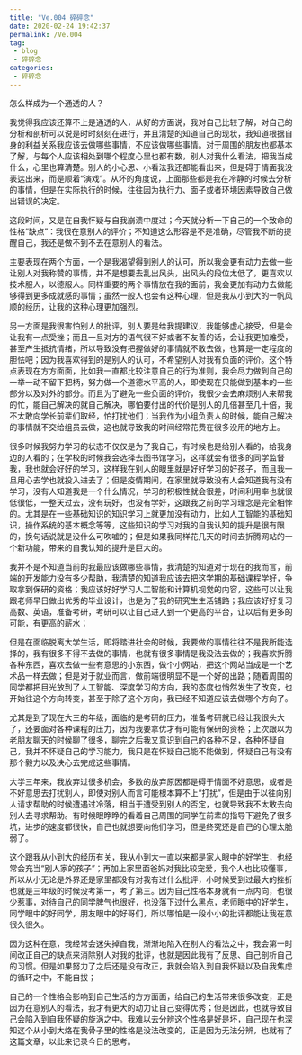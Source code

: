 ```yaml
---
title: "Ve.004 碎碎念"
date: 2020-02-24 19:42:37
permalink: /Ve.004
tag: 
 - blog
 - 碎碎念
categories:
 - 碎碎念
---
```


怎么样成为一个通透的人？

我觉得我应该还算不上是通透的人，从好的方面说，我对自己比较了解，对自己的分析和剖析可以说是时时刻刻在进行，并且清楚的知道自己的现状，我知道根据自身的利益关系我应该去做哪些事情，不应该做哪些事情。对于周围的朋友也都基本了解，与每个人应该相处到哪个程度心里也都有数，别人对我什么看法，把我当成什么，心里也算清楚。别人的小心思、小看法我还都能看出来，但是碍于情面我没表达出来，而是顺着“演戏”。从坏的角度说，上面那些都是我在冷静的时候去分析的事情，但是在实际执行的时候，往往因为执行力、面子或者环境因素导致自己做出错误的决定。

这段时间，又是在自我怀疑与自我崩溃中度过；今天就分析一下自己的一个致命的性格“缺点”：我很在意别人的评价；不知道这么形容是不是准确，尽管我不断的提醒自己，我还是做不到不去在意别人的看法。

主要表现在两个方面，一个是我渴望得到别人的认可，所以我会更有动力去做一些让别人对我称赞的事情，并不是想要去乱出风头，出风头的段位太低了，更喜欢以技术服人，以德服人。同样重要的两个事情放在我的面前，我会更加有动力去做能够得到更多成就感的事情；虽然一般人也会有这种心理，但是我从小到大的一帆风顺的经历，让我的这种心理更加强烈。

另一方面是我很害怕别人的批评，别人要是给我提建议，我能够虚心接受，但是会让我有一点受挫；而且一旦对方的语气很不好或者不友善的话，会让我更加难受，甚至产生抵抗情绪，所以导致没有把握做好的事情就不敢去做，也算是一定程度的胆怯吧；因为我喜欢得到的是别人的认可，不希望别人对我有负面的评价。这个特点表现在方方面面，比如我一直都比较注意自己的行为准则，我会尽力做到自己的一举一动不留下把柄，努力做一个道德水平高的人，即使现在只能做到基本的一些部分以及对外的部分。而且为了避免一些负面的评价，我很少会去麻烦别人来帮我的忙，能自己解决的就自己解决，哪怕要付出的代价是别人的几倍甚至几十倍，我不太敢向学长前辈们取经，怕打扰他们；当我作为小组负责人的时候，能自己解决的事情就不交给组员去做，这也就导致我的时间经常花费在很多没用的地方上。

很多时候我努力学习的状态不仅仅是为了我自己，有时候也是给别人看的，给我身边的人看的；在学校的时候我会选择去图书馆学习，这样就会有很多的同学监督我，我也就会好好的学习，这样我在别人的眼里就是好好学习的好孩子，而且我一旦用心去学也就投入进去了；但是疫情期间，在家里就导致没有人会知道我有没有学习，没有人知道我是一个什么情况，学习的积极性就会很差，时间利用率也就很低很低，一整天过去，没有玩好，也没有学好，这跟我之前的学习理念是完全相悖的。尤其是在一些基础知识的知识学习上就更加没有动力，比如人工智能的基础知识，操作系统的基本概念等等，这些知识的学习对我的自我认知的提升是很有限的，换句话说就是没什么可吹嘘的；但是如果我同样花几天的时间去折腾网站的一个新功能，带来的自我认知的提升是巨大的。

我并不是不知道当前的我最应该做哪些事情，我清楚的知道对于现在的我而言，前端的开发能力没有多少帮助，我清楚的知道我应该去把这学期的基础课程学好，争取拿到保研的资格；我应该好好学习人工智能和计算机视觉的内容，这些可以让我跟老师早日做出优秀的毕业设计，也是为了我的研究生生活铺路；我应该好好复习高数、英语，准备考研，考研可以让自己进入到一个更高的平台，让以后有更多的可能，有更高的薪水；

但是在面临脱离大学生活，即将踏进社会的时候，我要做的事情往往不是我所能选择的，我有很多不得不去做的事情，也就有很多事情是我没法去做的；我喜欢折腾各种东西，喜欢去做一些有意思的小东西，做个小网站，把这个网站当成是一个艺术品一样去做；但是对于就业而言，做前端很明显不是一个好的出路；随着周围的同学都把目光放到了人工智能、深度学习的方向，我的态度也悄然发生了改变，也开始往这个方向转变，甚至于除了这个方向，我已经不知道应该去做哪个方向了。

尤其是到了现在大三的年级，面临的是考研的压力，准备考研就已经让我很头大了，还要面对各种课程的压力，因为我要拿优才有可能有保研的资格；上次跟以为老朋友聊天的时候聊了很多，聊完之后我又意识到自己的各种不足，各种怀疑自己，我并不怀疑自己的学习能力，我只是在怀疑自己能不能做到，怀疑自己有没有那个毅力以及决心去完成这些事情。

大学三年来，我放弃过很多机会，多数的放弃原因都是碍于情面不好意思，或者是不好意思去打扰别人，即使对别人而言可能根本算不上“打扰”，但是由于以往向别人请求帮助的时候遭遇过冷落，相当于遭受到别人的否定，也就导致我不太敢去向别人去寻求帮助。有时候眼睁睁的看着自己周围的同学在前辈的指导下避免了很多坑，进步的速度都很快，自己也就想要向他们学习，但是终究还是自己的心理太脆弱了。

这个跟我从小到大的经历有关，我从小到大一直以来都是家人眼中的好学生，也经常会充当“别人家的孩子”；再加上家里面爸妈对我比较宠爱，我个人也比较懂事，所以从小无论是外界还是家里都没有对我有过什么批评，小时候受到过最大的挫折也就是三年级的时候没考第一，考了第三。因为自己性格本身就有一点内向，也很少惹事，对待自己的同学脾气也很好，也没落下过什么黑点，老师眼中的好学生，同学眼中的好同学，朋友眼中的好哥们，所以哪怕是一段小小的批评都能让我在意很久很久。

因为这种在意，我经常会迷失掉自我，渐渐地陷入在别人的看法之中，我会第一时间改正自己的缺点来消除别人对我的批评，也就是因此我有了反思、自己剖析自己的习惯。但是如果努力了之后还是没有改正，我就会陷入到自我怀疑以及自我焦虑的循环之中，不能自拔；

自己的一个性格会影响到自己生活的方方面面，给自己的生活带来很多改变，正是因为在意别人的看法，我才有更大的动力让自己变得优秀；但是因此，也就导致自己会陷入到自我怀疑的旋涡之中。我难以去分辨这个性格是好是坏，自己现在也深知这个从小到大烙在我骨子里的性格是没法改变的，正是因为无法分辨，也就有了这篇文章，以此来记录今日的思考。